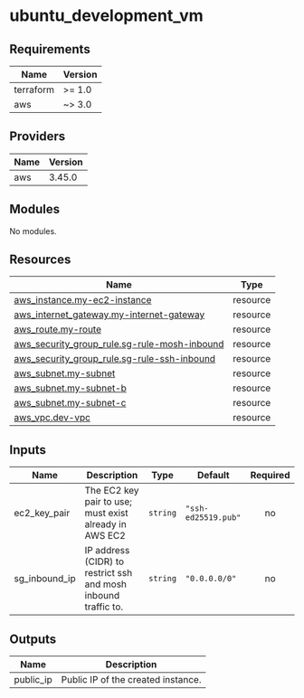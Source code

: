 # ubuntu_development_vm

<!-- BEGIN_TF_DOCS -->
## Requirements

| Name | Version |
|------|---------|
| terraform | >= 1.0 |
| aws | ~> 3.0 |

## Providers

| Name | Version |
|------|---------|
| aws | 3.45.0 |

## Modules

No modules.

## Resources

| Name | Type |
|------|------|
| [aws_instance.my-ec2-instance](https://registry.terraform.io/providers/hashicorp/aws/latest/docs/resources/instance) | resource |
| [aws_internet_gateway.my-internet-gateway](https://registry.terraform.io/providers/hashicorp/aws/latest/docs/resources/internet_gateway) | resource |
| [aws_route.my-route](https://registry.terraform.io/providers/hashicorp/aws/latest/docs/resources/route) | resource |
| [aws_security_group_rule.sg-rule-mosh-inbound](https://registry.terraform.io/providers/hashicorp/aws/latest/docs/resources/security_group_rule) | resource |
| [aws_security_group_rule.sg-rule-ssh-inbound](https://registry.terraform.io/providers/hashicorp/aws/latest/docs/resources/security_group_rule) | resource |
| [aws_subnet.my-subnet](https://registry.terraform.io/providers/hashicorp/aws/latest/docs/resources/subnet) | resource |
| [aws_subnet.my-subnet-b](https://registry.terraform.io/providers/hashicorp/aws/latest/docs/resources/subnet) | resource |
| [aws_subnet.my-subnet-c](https://registry.terraform.io/providers/hashicorp/aws/latest/docs/resources/subnet) | resource |
| [aws_vpc.dev-vpc](https://registry.terraform.io/providers/hashicorp/aws/latest/docs/resources/vpc) | resource |

## Inputs

| Name | Description | Type | Default | Required |
|------|-------------|------|---------|:--------:|
| ec2\_key\_pair | The EC2 key pair to use; must exist already in AWS EC2 | `string` | `"ssh-ed25519.pub"` | no |
| sg\_inbound\_ip | IP address (CIDR) to restrict ssh and mosh inbound traffic to. | `string` | `"0.0.0.0/0"` | no |

## Outputs

| Name | Description |
|------|-------------|
| public\_ip | Public IP of the created instance. |
<!-- END_TF_DOCS -->
